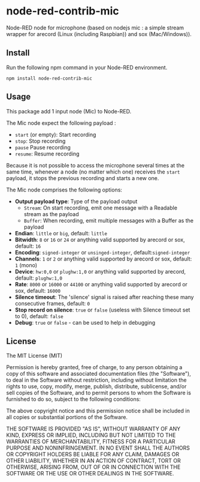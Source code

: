 # node-red-contrib-mic

Node-RED node for microphone (based on nodejs mic : a simple stream wrapper for arecord (Linux (including Raspbian)) and sox (Mac/Windows)).

## Install
Run the following npm command in your Node-RED environment.
```
npm install node-red-contrib-mic
```

## Usage
This package add 1 input node (Mic) to Node-RED.

The Mic node expect the following payload :
* `start` (or empty): Start recording
* `stop`: Stop recording
* `pause` Pause recording
* `resume`: Resume recording

Because it is not possible to access the microphone several times at the same time, whenever a node (no matter which one) receives the `start` payload, it stops the previous recording and starts a new one.


The Mic node comprises the following options:

* **Output payload type**: Type of the payload output
    * `Stream`: On start recording, emit one message with a Readable stream as the payload
    * `Buffer`: When recording, emit multiple messages with a Buffer as the payload
* **Endian**: `little` or `big`, default: `little`
* **Bitwidth**: `8` or `16` or `24` or anything valid supported by arecord or sox, default: `16`
* **Encoding**: `signed-integer` or `unsinged-integer`, default:`signed-integer`
* **Channels**: `1` or `2` or anything valid supported by arecord or sox, default: `1` (mono)
* **Device**: `hw:0,0` or `plughw:1,0` or anything valid supported by arecord, default: `plughw:1,0`
* **Rate**: `8000` or `16000` or `44100` or anything valid supported by arecord or sox, default: `16000`
* **Silence timeout**: The 'silence' signal is raised after reaching these many consecutive frames, default: `0`
* **Stop record on silence**: `true` or `false` (useless with Silence timeout set to 0), default: `false`
* **Debug**: `true` or `false` - can be used to help in debugging


## License
The MIT License (MIT)

Permission is hereby granted, free of charge, to any person obtaining a copy of this software and associated documentation files (the "Software"), to deal in the Software without restriction, including without limitation the rights to use, copy, modify, merge, publish, distribute, sublicense, and/or sell copies of the Software, and to permit persons to whom the Software is furnished to do so, subject to the following conditions:

The above copyright notice and this permission notice shall be included in all copies or substantial portions of the Software.

THE SOFTWARE IS PROVIDED "AS IS", WITHOUT WARRANTY OF ANY KIND, EXPRESS OR IMPLIED, INCLUDING BUT NOT LIMITED TO THE WARRANTIES OF MERCHANTABILITY, FITNESS FOR A PARTICULAR PURPOSE AND NONINFRINGEMENT. IN NO EVENT SHALL THE AUTHORS OR COPYRIGHT HOLDERS BE LIABLE FOR ANY CLAIM, DAMAGES OR OTHER LIABILITY, WHETHER IN AN ACTION OF CONTRACT, TORT OR OTHERWISE, ARISING FROM, OUT OF OR IN CONNECTION WITH THE SOFTWARE OR THE USE OR OTHER DEALINGS IN THE SOFTWARE.
